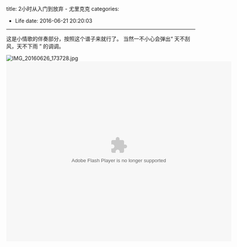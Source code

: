 title: 2小时从入门到放弃 - 尤里克克
categories:
  - Life
date: 2016-06-21 20:20:03
---

这是小情歌的伴奏部分，按照这个谱子来就行了。
当然一不小心会弹出“ 天不刮风，天不下雨 ” 的调调。
<!--more-->

![IMG_20160626_173728.jpg](http://7xnueu.com1.z0.glb.clouddn.com/IMG_20160626_173728.jpg)
<embed src="http://player.youku.com/player.php/sid/XMTYyMTE5NzU0OA==/v.swf" allowFullScreen="true" quality="high" width="600" height="480" align="middle" allowScriptAccess="always" type="application/x-shockwave-flash"></embed>


